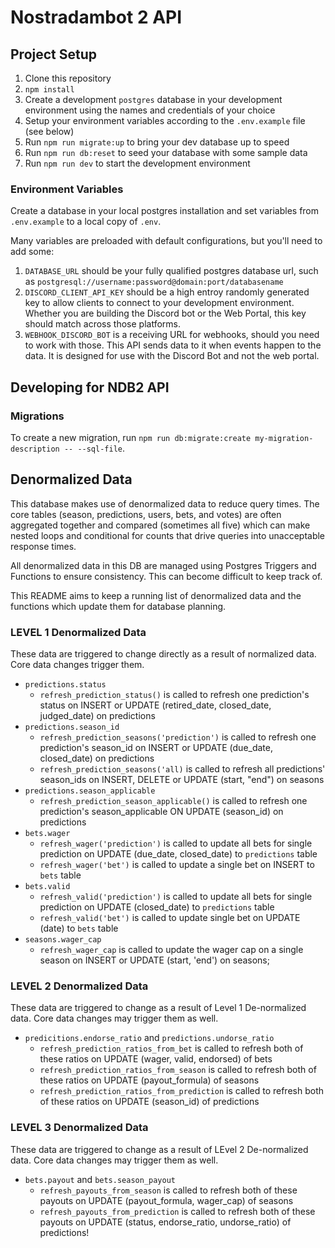 # Nostradambot 2 API

## Project Setup

1. Clone this repository
2. `npm install`
3. Create a development `postgres` database in your development environment using the names and credentials of your choice
4. Setup your environment variables according to the `.env.example` file (see below)
5. Run `npm run migrate:up` to bring your dev database up to speed
6. Run `npm run db:reset` to seed your database with some sample data
7. Run `npm run dev` to start the development environment

### Environment Variables

Create a database in your local postgres installation and set variables from `.env.example` to a local copy of `.env`.

Many variables are preloaded with default configurations, but you'll need to add some:

1. `DATABASE_URL` should be your fully qualified postgres database url, such as `postgresql://username:password@domain:port/databasename`
2. `DISCORD_CLIENT_API_KEY` should be a high entroy randomly generated key to allow clients to connect to your development environment. Whether you are building the Discord bot or the Web Portal, this key should match across those platforms.
3. `WEBHOOK_DISCORD_BOT` is a receiving URL for webhooks, should you need to work with those. This API sends data to it when events happen to the data. It is designed for use with the Discord Bot and not the web portal.

## Developing for NDB2 API

### Migrations

To create a new migration, run `npm run db:migrate:create my-migration-description -- --sql-file`.

## Denormalized Data

This database makes use of denormalized data to reduce query times. The core tables (season, predictions, users, bets, and votes) are often aggregated together and compared (sometimes all five) which can make nested loops and conditional for counts that drive queries into unacceptable response times.

All denormalized data in this DB are managed using Postgres Triggers and Functions to ensure consistency. This can become difficult to keep track of.

This README aims to keep a running list of denormalized data and the functions which update them for database planning.

### LEVEL 1 Denormalized Data

These data are triggered to change directly as a result of normalized data. Core data changes trigger them.

- `predictions.status`
  - `refresh_prediction_status()` is called to refresh one prediction's status on INSERT or UPDATE (retired_date, closed_date, judged_date) on predictions
- `predictions.season_id`
  - `refresh_prediction_seasons('prediction')` is called to refresh one prediction's season_id on INSERT or UPDATE (due_date, closed_date) on predictions
  - `refresh_prediction_seasons('all)` is called to refresh all predictions' season_ids on INSERT, DELETE or UPDATE (start, "end") on seasons
- `predictions.season_applicable`
  - `refresh_prediction_season_applicable()` is called to refresh one prediction's season_applicable ON UPDATE (season_id) on predictions
- `bets.wager`
  - `refresh_wager('prediction')` is called to update all bets for single prediction on UPDATE (due_date, closed_date) to `predictions` table
  - `refresh_wager('bet')` is called to update a single bet on INSERT to `bets` table
- `bets.valid`
  - `refresh_valid('prediction')` is called to update all bets for single prediction on UPDATE (closed_date) to `predictions` table
  - `refresh_valid('bet')` is called to update single bet on UPDATE (date) to `bets` table
- `seasons.wager_cap`
  - `refresh_wager_cap` is called to update the wager cap on a single season on INSERT or UPDATE (start, 'end') on seasons;

### LEVEL 2 Denormalized Data

These data are triggered to change as a result of Level 1 De-normalized data. Core data changes may trigger them as well.

- `predicitions.endorse_ratio` and `predictions.undorse_ratio`
  - `refresh_prediction_ratios_from_bet` is called to refresh both of these ratios on UPDATE (wager, valid, endorsed) of bets
  - `refresh_prediction_ratios_from_season` is called to refresh both of these ratios on UPDATE (payout_formula) of seasons
  - `refresh_prediction_ratios_from_prediction` is called to refresh both of these ratios on UPDATE (season_id) of predictions

### LEVEL 3 Denormalized Data

These data are triggered to change as a result of LEvel 2 De-normalized data. Core data changes may trigger them as well.

- `bets.payout` and `bets.season_payout`
  - `refresh_payouts_from_season` is called to refresh both of these payouts on UPDATE (payout_formula, wager_cap) of seasons
  - `refresh_payouts_from_prediction` is called to refresh both of these payouts on UPDATE (status, endorse_ratio, undorse_ratio) of predictions!
